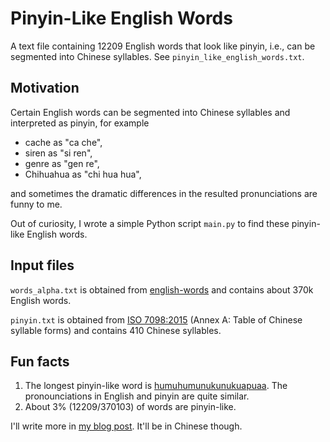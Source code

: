 # Pinyin-Like English Words

A text file containing 12209 English words that look like pinyin, i.e., can be segmented into Chinese syllables. See `pinyin_like_english_words.txt`.

## Motivation

Certain English words can be segmented into Chinese syllables and interpreted as pinyin, for example

* cache as "ca che",
* siren as "si ren",
* genre as "gen re",
* Chihuahua as "chi hua hua",

and sometimes the dramatic differences in the resulted pronunciations are funny to me.

Out of curiosity, I wrote a simple Python script `main.py` to find these pinyin-like English words.

## Input files

`words_alpha.txt` is obtained from [english-words](https://github.com/dwyl/english-words/blob/master/words_alpha.txt) and contains about 370k English words.

`pinyin.txt` is obtained from [ISO 7098:2015](https://www.iso.org/standard/61420.html) (Annex A: Table of Chinese syllable forms) and contains 410 Chinese syllables.

## Fun facts

1. The longest pinyin-like word is [humuhumunukunukuapuaa](https://en.wikipedia.org/wiki/Reef_triggerfish). The pronounciations in English and pinyin are quite similar.
2. About 3% (12209/370103) of words are pinyin-like.

I'll write more in [my blog post](https://y7k4.github.io/2021/07/11/pinyin-like-english-words.html). It'll be in Chinese though.
